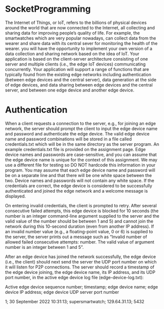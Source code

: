 # SocketProgramming

The Internet of Things, or IoT, refers to the billions of physical devices around the world that are now 
connected to the Internet, all collecting and sharing data for improving people’s quality of life. For 
example, the smartwatches which are very popular nowadays, can collect data from the wearer and 
share data with its central sever for monitoring the health of the wearer. you will 
have the opportunity to implement your own version of a data collection and sharing network based 
on the idea of IoT. Your application is based on the client-server architecture consisting of one server 
and multiple clients (i.e., the edge IoT devices) communicating concurrently. Your application will support a range of functions that are typically found from the existing 
edge networks including authentication (between edge devices and the central server), data generation 
at the side of edge devices, and data sharing between edge devices and the central server, and between 
one edge device and another edge device. 

# Authentication

When a client requests a connection to the server, e.g., for joining an edge network, the server should 
prompt the client to input the edge device name and password and authenticate the edge device. The 
valid edge device name and password combinations will be stored in a file called credentials.txt which 
will be in the same directory as the server program. An example credentials.txt file is provided on the 
assignment page. Edge device names and passwords are case-sensitive, and you can assume that 
the edge device name is unique for the context of this assignment. We may use a different file for 
testing  so  DO  NOT  hardcode  this  information  in  your  program.  You  may  assume  that  each  edge 
device name and password will be on a separate line and that there will be one white space between 
the two. Device names and passwords will not contain any white space. If the credentials are correct, 
the  edge  device  is  considered  to  be  successfully  authenticated  and  joined  the  edge  network  and  a 
welcome message is displayed. 

On  entering  invalid  credentials,  the  client  is  prompted  to  retry.  After  several  consecutive  failed 
attempts, this edge device is blocked for 10 seconds (the number is an integer command-line argument 
supplied to the server and the valid value of the number should be between 1 and 5) and cannot join the 
network during this 10-second duration (even from another IP address).  If an invalid number value 
(e.g.,  a floating-point value, 0 or 6) is supplied to the server, the server prints out a message such as 
“Invalid number of allowed failed consecutive attempts: number. The valid value of argument number 
is an integer between 1 and 5”.

After an edge device has joined the network successfully, the edge device (i.e., 
the client) should next send the server the UDP port number on which it will listen for P2P connections. 
The server should record a timestamp of the edge device joining, the edge device name, its IP address, 
and its UDP port number, in the active edge device log file (edge-device-log.txt): 
 
Active edge device sequence number; timestamp; edge device name; edge 
device IP address; edge device UDP server port number 
 
1; 30 September 2022 10:31:13; supersmartwatch; 129.64.31.13; 5432

